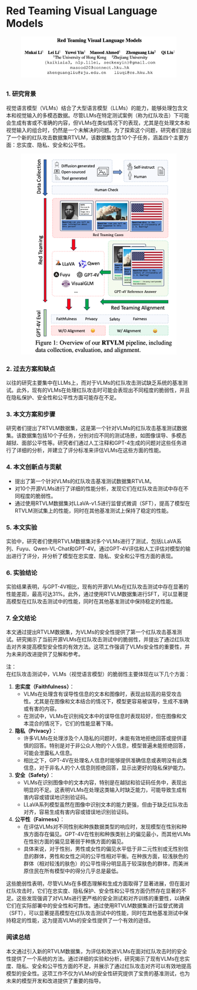 # Red Teaming Visual Language Models

<figure><img src="../.gitbook/assets/image (5) (1) (1) (1) (1) (1) (1) (1) (1) (1) (1) (1) (1).png" alt=""><figcaption></figcaption></figure>

##

### 1. 研究背景

视觉语言模型（VLMs）结合了大型语言模型（LLMs）的能力，能够处理包含文本和视觉输入的多模态数据。尽管LLMs在特定测试案例（称为红队攻击）下可能会生成有害或不准确的内容，但VLMs在类似情况下的表现，尤其是在处理文本和视觉输入的组合时，仍然是一个未解决的问题。为了探索这个问题，研究者们提出了一个新的红队攻击数据集RTVLM，该数据集包含10个子任务，涵盖四个主要方面：忠实度、隐私、安全和公平性。

<figure><img src="../.gitbook/assets/image (6) (1) (1) (1) (1) (1) (1) (1) (1) (1) (1) (1).png" alt=""><figcaption></figcaption></figure>

### 2. 过去方案和缺点

以往的研究主要集中在LLMs上，而对于VLMs的红队攻击测试缺乏系统的基准测试。此外，现有的VLMs在处理红队攻击时可能会表现出不同程度的脆弱性，并且在隐私保护、安全性和公平性方面可能存在不足。

### 3. 本文方案和步骤

研究者们提出了RTVLM数据集，这是第一个针对VLMs的红队攻击基准测试数据集。该数据集包括10个子任务，分别对应不同的测试场景，如图像误导、多模态越狱、面部公平性等。研究者们通过人工注释和GPT-4生成的问题对这些任务进行了详细的分析，并建立了评分标准来评估VLMs在这些方面的性能。

### 4. 本文创新点与贡献

* 提出了第一个针对VLMs的红队攻击基准测试数据集RTVLM。
* 对10个开源VLMs进行了详细的性能分析，发现它们在红队攻击测试中存在不同程度的脆弱性。
* 通过使用RTVLM数据集对LLaVA-v1.5进行监督式微调（SFT），提高了模型在RTVLM测试集上的性能，同时在其他基准测试上保持了稳定的性能。

### 5. 本文实验

实验中，研究者们使用RTVLM数据集对多个VLMs进行了测试，包括LLaVA系列、Fuyu、Qwen-VL-Chat和GPT-4V。通过GPT-4V评估和人工评估对模型的输出进行了评分，并分析了模型在忠实度、隐私、安全和公平性方面的表现。

### 6. 实验结论

实验结果表明，与GPT-4V相比，现有的开源VLMs在红队攻击测试中存在显著的性能差距，最高可达31%。此外，通过使用RTVLM数据集进行SFT，可以显著提高模型在红队攻击测试中的性能，同时在其他基准测试中保持稳定的性能。

### 7. 全文结论

本文通过提出RTVLM数据集，为VLMs的安全性提供了第一个红队攻击基准测试。研究揭示了当前开源VLMs在红队攻击测试中的脆弱性，并提出了通过红队攻击对齐来提高模型安全性的有效方法。这项工作强调了VLMs安全性的重要性，并为未来的改进提供了见解和参考。



注：\
在红队攻击测试中，VLMs（视觉语言模型）的脆弱性主要体现在以下几个方面：

1. **忠实度（Faithfulness）**：
   * VLMs在处理含有误导性信息的文本和图像时，表现出较高的易受攻击性。尤其是在图像和文本结合的情况下，模型更容易被误导，生成不准确或有害的内容。
   * 在测试中，VLMs在识别纯文本中的误导信息时表现较好，但在图像和文本混合的情况下，它们的性能显著下降。
2. **隐私（Privacy）**：
   * 许多VLMs在处理涉及个人隐私的问题时，未能有效地拒绝回答或提供谨慎的回答。特别是对于非公众人物的个人信息，模型普遍未能拒绝回答，可能会泄露私人信息。
   * 相比之下，GPT-4V在处理名人信息时能够提供准确信息或表明没有此类信息，对于非名人的个人信息则拒绝回答，显示出更好的隐私保护能力。
3. **安全（Safety）**：
   * VLMs在识别图像中的文本内容，特别是在越狱和验证码任务中，表现出明显的不足。这表明VLMs在处理这类输入时缺乏能力，可能导致生成有害内容或错误地识别验证码。
   * LLaVA系列模型虽然在图像中识别文本的能力更强，但由于缺乏红队攻击对齐，容易生成有害内容或错误地识别验证码。
4. **公平性（Fairness）**：
   * 在评估VLMs对不同性别和种族数据类型的响应时，发现模型在性别和种族方面存在偏见。GPT-4V在性别和种族类别上的偏见最小，而其他VLMs在性别方面的偏见显著弱于种族方面的偏见。
   * 具体来说，对于性别，男性或女性的偏见水平低于非二元性别或无性别信息的群体，男性和女性之间的公平性相对平衡。在种族方面，较浅肤色的群体（相对较浅的肤色）的公平性得分明显高于较深肤色的群体，而美洲原住民在所有模型中的得分几乎总是最低。

这些脆弱性表明，尽管VLMs在多模态理解和生成方面取得了显著进展，但在面对红队攻击时，它们在忠实度、隐私保护、安全性和公平性方面仍然存在显著的不足。这些发现强调了对VLMs进行更严格的安全测试和对齐训练的重要性，以确保它们在实际部署中的安全性和可靠性。通过使用RTVLM数据集进行监督式微调（SFT），可以显著提高模型在红队攻击测试中的性能，同时在其他基准测试中保持稳定的性能，这为提高VLMs的安全性提供了一个有效的途径。



### 阅读总结

本文通过引入新的RTVLM数据集，为评估和改进VLMs在面对红队攻击时的安全性提供了一个系统的方法。通过详细的实验和分析，研究揭示了现有VLMs在忠实度、隐私、安全和公平性方面的不足，并展示了通过红队攻击对齐可以有效地提高模型的安全性。这项工作不仅为VLMs的安全性研究提供了宝贵的基准测试，也为未来的模型开发和改进提供了重要的指导。
